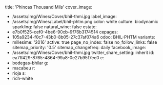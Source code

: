 title: 'Phincas Thousand Mils'
cover_image:
  - /assets/img/Wines/Cover/bhil-thmi.jpg
label_image:
  - /assets/img/Wines/Label/bhil-phtm.png
color: white
culture: biodynamic
sparkling: false
natural_wine: false
estate:
  - e7b0f525-cef0-4be6-90cb-9f76b3174514
cepages:
  - 105a9234-f0c7-43b0-8b05-27c37af074a6
odoo: BHIL-PHTM
variants:
  -
    millesime: '2016'
    active: true
page_no_index: false
no_follow_links: false
sitemap_priority: '0.5'
sitemap_changefreq: daily
facebook_image:
  - /assets/img/Wines/Cover/bhil-thmi.jpg
twitter_share_setting: inherit
id: ea7ff429-8765-4864-99a8-0e27b95f7ee0
e:
  - bodegas-bhilar
g:
  - macabeu
r:
  - rioja
s:
  - rich-white
